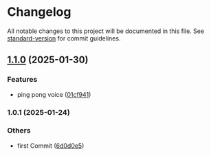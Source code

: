 # Changelog

All notable changes to this project will be documented in this file. See [standard-version](https://github.com/conventional-changelog/standard-version) for commit guidelines.

## [1.1.0](https://bitbucket.org/ttessarolo/ai-realtime-api/branches/compare/v1.0.1%0Dv1.1.0) (2025-01-30)


### Features

* ping pong voice ([01cf941](https://github.com/ttessarolo/ai-realtime-api/commits/01cf94165ca87c2a587d1960459f2ead8a688eeb))

### 1.0.1 (2025-01-24)


### Others

* first Commit ([6d0d0e5](https://github.com/ttessarolo/ai-realtime-api/commits/6d0d0e57e59b8347e50390ca93dac5b8e8cad310))

